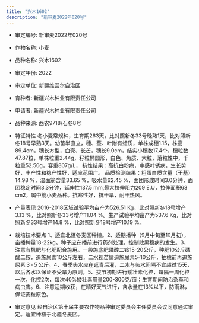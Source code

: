 ```yaml
---
title: "兴木1602"
description: "新审麦2022年020号"
---
```

* 审定编号:  新审麦2022年020号

*  作物名称:  小麦

*  品种名称:  兴木1602

*  审定年份:  2022

*  审定单位:  新疆维吾尔自治区

* 育种者:  新疆兴木种业有限责任公司

*  申请者:  新疆兴木种业有限责任公司

*  品种来源:  西农9718/石冬8号

*  特征特性
冬小麦常规种，生育期263天，比对照新冬33号晚熟1天，比对照新冬18号早熟3天。幼苗半直立，穗、茎、叶附有蜡质，单株成穗1.15，株高89.4cm，穗长方型，白壳、长芒，穗长9.0cm，结实小穗数17.4个，穗粒数47.87粒，单株粒重2.44g，籽粒椭圆形，白色、角质、大粒，落粒性中，千粒重52.50g，容重807g/L，
抗性结果：高抗白粉病，中感叶锈病，生长势好，丰产性和稳产性好，适应范围广。
品质检测结果：粗蛋白质含量（干基）14.98 %，湿面筋含量33.65 %，吸水量62.45 %，面团形成时间3.0分钟，面团稳定时间3.3分钟，延伸性137.5 mm,最大拉伸阻力209 E.U，拉伸面积63 cm2，属中筋小麦品种。抗寒性好，抗干旱，耐干热风。

*  产量表现
2016-2018区域试验平均亩产为526.51 Kg，比对照新冬18号增产3.13 %，比对照新冬33号增产11.04 %。生产试验平均亩产为537.6 Kg，比对照新冬33号增产14.8 %，比对照新冬18号增产10.19 %。

*  栽培技术要点
1、适宜北疆冬麦区种植。2、适期播种（9月中旬至10月初），亩播种量18-22kg。种子应在播前进行药剂处理，控制散黑穗病的发生。3、注意有机肥与化肥配合施用。一般施底肥磷酸二铵15-20公斤，种肥10公斤磷酸二铵，追施尿素10公斤左右，二水视苗情追施尿素5-10公斤，抽穗前再追施尿素３-５公斤。4、春季头水应在返青后灌，二水与头水间隔不宜超过15天，以后各水以保证不受旱为原则，5、拔节初期进行矮壮素化控，每隔一周化控一次，化控2次，每次40%矮壮素用量200-300克/亩；生育期间防治杂草和病虫害。6、注意适期收获，在晴好天气进行，含水量在13%以下，防雨淋，保证麦粒原色。

*  审定意见
经自治区第十届主要农作物品种审定委员会主任委员会议同意通过审定。适宜种植于北疆冬麦区。
